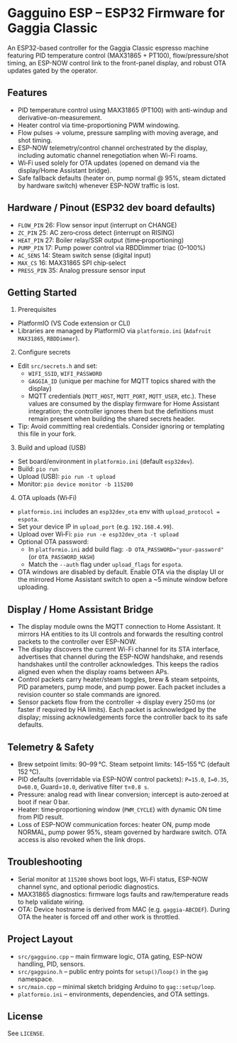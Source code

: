 Gagguino ESP – ESP32 Firmware for Gaggia Classic
================================================

An ESP32-based controller for the Gaggia Classic espresso machine featuring PID temperature control (MAX31865 + PT100), flow/pressure/shot timing, an ESP-NOW control link to the front-panel display, and robust OTA updates gated by the operator.

Features
--------
- PID temperature control using MAX31865 (PT100) with anti-windup and derivative-on-measurement.
- Heater control via time-proportioning PWM windowing.
- Flow pulses → volume, pressure sampling with moving average, and shot timing.
- ESP-NOW telemetry/control channel orchestrated by the display, including automatic channel renegotiation when Wi-Fi roams.
- Wi‑Fi used solely for OTA updates (opened on demand via the display/Home Assistant bridge).
- Safe fallback defaults (heater on, pump normal @ 95%, steam dictated by hardware switch) whenever ESP-NOW traffic is lost.

Hardware / Pinout (ESP32 dev board defaults)
-------------------------------------------
- `FLOW_PIN` 26: Flow sensor input (interrupt on CHANGE)
- `ZC_PIN` 25: AC zero‑cross detect (interrupt on RISING)
- `HEAT_PIN` 27: Boiler relay/SSR output (time‑proportioning)
- `PUMP_PIN` 17: Pump power control via RBDDimmer triac (0–100%)
- `AC_SENS` 14: Steam switch sense (digital input)
- `MAX_CS` 16: MAX31865 SPI chip‑select
- `PRESS_PIN` 35: Analog pressure sensor input

Getting Started
---------------
1) Prerequisites
- PlatformIO (VS Code extension or CLI)
- Libraries are managed by PlatformIO via `platformio.ini` (`Adafruit MAX31865`, `RBDDimmer`).

2) Configure secrets
- Edit `src/secrets.h` and set:
  - `WIFI_SSID`, `WIFI_PASSWORD`
  - `GAGGIA_ID` (unique per machine for MQTT topics shared with the display)
  - MQTT credentials (`MQTT_HOST`, `MQTT_PORT`, `MQTT_USER`, etc.). These values are consumed by the display firmware for Home Assistant integration; the controller ignores them but the definitions must remain present when building the shared secrets header.
- Tip: Avoid committing real credentials. Consider ignoring or templating this file in your fork.

3) Build and upload (USB)
- Set board/environment in `platformio.ini` (default `esp32dev`).
- Build: `pio run`
- Upload (USB): `pio run -t upload`
- Monitor: `pio device monitor -b 115200`

4) OTA uploads (Wi‑Fi)
- `platformio.ini` includes an `esp32dev_ota` env with `upload_protocol = espota`.
- Set your device IP in `upload_port` (e.g. `192.168.4.99`).
- Upload over Wi‑Fi: `pio run -e esp32dev_ota -t upload`
- Optional OTA password:
  - In `platformio.ini` add build flag: `-D OTA_PASSWORD="your-password"` (or `OTA_PASSWORD_HASH`)
  - Match the `--auth` flag under `upload_flags` for `espota`.
- OTA windows are disabled by default. Enable OTA via the display UI or the mirrored Home Assistant switch to open a ~5 minute window before uploading.

Display / Home Assistant Bridge
-------------------------------
- The display module owns the MQTT connection to Home Assistant. It mirrors HA entities to its UI controls and forwards the resulting control packets to the controller over ESP-NOW.
- The display discovers the current Wi-Fi channel for its STA interface, advertises that channel during the ESP-NOW handshake, and resends handshakes until the controller acknowledges. This keeps the radios aligned even when the display roams between APs.
- Control packets carry heater/steam toggles, brew & steam setpoints, PID parameters, pump mode, and pump power. Each packet includes a revision counter so stale commands are ignored.
- Sensor packets flow from the controller → display every 250 ms (or faster if required by HA limits). Each packet is acknowledged by the display; missing acknowledgements force the controller back to its safe defaults.

Telemetry & Safety
------------------
- Brew setpoint limits: 90–99 °C. Steam setpoint limits: 145–155 °C (default 152 °C).
- PID defaults (overridable via ESP-NOW control packets): `P=15.0`, `I=0.35`, `D=60.0`, Guard=`10.0`, derivative filter τ=`0.8 s`.
- Pressure: analog read with linear conversion; intercept is auto‑zeroed at boot if near 0 bar.
- Heater: time‑proportioning window (`PWM_CYCLE`) with dynamic ON time from PID result.
- Loss of ESP-NOW communication forces: heater ON, pump mode NORMAL, pump power 95%, steam governed by hardware switch. OTA access is also revoked when the link drops.

Troubleshooting
---------------
- Serial monitor at `115200` shows boot logs, Wi‑Fi status, ESP-NOW channel sync, and optional periodic diagnostics.
- MAX31865 diagnostics: firmware logs faults and raw/temperature reads to help validate wiring.
- OTA: Device hostname is derived from MAC (e.g. `gaggia-ABCDEF`). During OTA the heater is forced off and other work is throttled.

Project Layout
--------------
- `src/gagguino.cpp` – main firmware logic, OTA gating, ESP-NOW handling, PID, sensors.
- `src/gagguino.h` – public entry points for `setup()`/`loop()` in the `gag` namespace.
- `src/main.cpp` – minimal sketch bridging Arduino to `gag::setup/loop`.
- `platformio.ini` – environments, dependencies, and OTA settings.

License
-------
See `LICENSE`.
